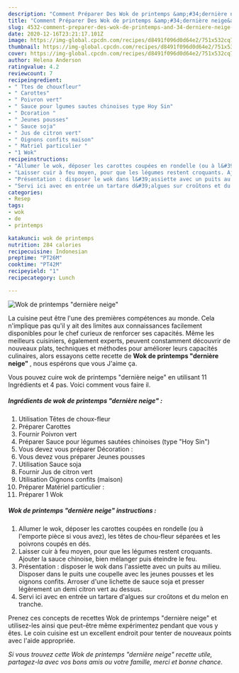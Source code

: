 ```yaml
---
description: "Comment Préparer Des Wok de printemps &amp;#34;dernière neige&amp;#34;"
title: "Comment Préparer Des Wok de printemps &amp;#34;dernière neige&amp;#34;"
slug: 4532-comment-preparer-des-wok-de-printemps-and-34-derniere-neige-and-34
date: 2020-12-16T23:21:17.101Z
image: https://img-global.cpcdn.com/recipes/d8491f096d0d64e2/751x532cq70/wok-de-printemps-derniere-neige-photo-principale-de-la-recette.jpg
thumbnail: https://img-global.cpcdn.com/recipes/d8491f096d0d64e2/751x532cq70/wok-de-printemps-derniere-neige-photo-principale-de-la-recette.jpg
cover: https://img-global.cpcdn.com/recipes/d8491f096d0d64e2/751x532cq70/wok-de-printemps-derniere-neige-photo-principale-de-la-recette.jpg
author: Helena Anderson
ratingvalue: 4.2
reviewcount: 7
recipeingredient:
- " Ttes de chouxfleur"
- " Carottes"
- " Poivron vert"
- " Sauce pour lgumes sautes chinoises type Hoy Sin"
- " Dcoration "
- " Jeunes pousses"
- " Sauce soja"
- " Jus de citron vert"
- " Oignons confits maison"
- " Matriel particulier "
- "1 Wok"
recipeinstructions:
- "Allumer le wok, déposer les carottes coupées en rondelle (ou à l&#39;emporte pièce si vous avez), les têtes de chou-fleur séparées et les poivrons coupés en dés."
- "Laisser cuir à feu moyen, pour que les légumes restent croquants. Ajouter la sauce chinoise, bien mélanger puis éteindre le feu."
- "Présentation : disposer le wok dans l&#39;assiette avec un puits au milieu. Disposer dans le puits une coupelle avec les jeunes pousses et les oignons confits. Arroser d&#39;une lichette de sauce soja et presser légèrement un demi citron vert au dessus."
- "Servi ici avec en entrée un tartare d&#39;algues sur croûtons et du melon en tranche."
categories:
- Resep
tags:
- wok
- de
- printemps

katakunci: wok de printemps 
nutrition: 284 calories
recipecuisine: Indonesian
preptime: "PT26M"
cooktime: "PT42M"
recipeyield: "1"
recipecategory: Lunch

---
```



![Wok de printemps &#34;dernière neige&#34;](https://img-global.cpcdn.com/recipes/d8491f096d0d64e2/751x532cq70/wok-de-printemps-derniere-neige-photo-principale-de-la-recette.jpg)

La cuisine peut être l'une des premières compétences au monde. Cela n'implique pas qu'il y ait des limites aux connaissances facilement disponibles pour le chef curieux de renforcer ses capacités. Même les meilleurs cuisiniers, également experts, peuvent constamment découvrir de nouveaux plats, techniques et méthodes pour améliorer leurs capacités culinaires, alors essayons cette recette de <strong> Wok de printemps &#34;dernière neige&#34; </strong>, nous espérons que vous J'aime ça.

<!--inarticleads1-->

Vous pouvez cuire wok de printemps &#34;dernière neige&#34; en utilisant 11 Ingrédients et 4 pas. Voici comment vous faire il.

##### Ingrédients de wok de printemps &#34;dernière neige&#34; :

1. Utilisation  Têtes de choux-fleur
1. Préparer  Carottes
1. Fournir  Poivron vert
1. Préparer  Sauce pour légumes sautées chinoises (type &#34;Hoy Sin&#34;)
1. Vous devez vous préparer  Décoration :
1. Vous devez vous préparer  Jeunes pousses
1. Utilisation  Sauce soja
1. Fournir  Jus de citron vert
1. Utilisation  Oignons confits (maison)
1. Préparer  Matériel particulier :
1. Préparer 1 Wok




<!--inarticleads2-->

##### Wok de printemps &#34;dernière neige&#34; instructions :

1. Allumer le wok, déposer les carottes coupées en rondelle (ou à l&#39;emporte pièce si vous avez), les têtes de chou-fleur séparées et les poivrons coupés en dés.
1. Laisser cuir à feu moyen, pour que les légumes restent croquants. Ajouter la sauce chinoise, bien mélanger puis éteindre le feu.
1. Présentation : disposer le wok dans l&#39;assiette avec un puits au milieu. Disposer dans le puits une coupelle avec les jeunes pousses et les oignons confits. Arroser d&#39;une lichette de sauce soja et presser légèrement un demi citron vert au dessus.
1. Servi ici avec en entrée un tartare d&#39;algues sur croûtons et du melon en tranche.




<!--inarticleads1-->

<p>
Prenez ces concepts de recettes Wok de printemps &#34;dernière neige&#34; et utilisez-les ainsi que peut-être même expérimentez pendant que vous y êtes. Le coin cuisine est un excellent endroit pour tenter de nouveaux points avec l'aide appropriée.
</p>

<p>
<i>Si vous trouvez cette Wok de printemps &#34;dernière neige&#34; recette utile, partagez-la avec vos bons amis ou votre famille, merci et bonne chance.</i>
</p>
